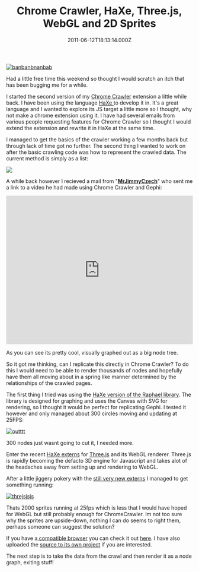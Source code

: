 ﻿---
coverImage: /images/fallback-post-header.png
date: "2011-06-12T18:13:14.000Z"
tags:
  - chrome
  - extension
  - haxe
  - js
  - plugin
  - three.js
  - webgl
title: "Chrome Crawler, HaXe, Three.js, WebGL and 2D Sprites"
oldUrl: /chrome-crawler/chrome-crawler-haxe-three-js-webgl-and-2d-sprites
---

[![](https://www.mikecann.blog/wp-content/uploads/2011/06/banbanbnanbab.jpg "banbanbnanbab")](https://www.mikecann.blog/wp-content/uploads/2011/06/banbanbnanbab.jpg)

Had a little free time this weekend so thought I would scratch an itch that has been bugging me for a while.

<!-- more -->

I started the second version of my [Chrome Crawler](/posts/chrome-crawler-a-web-crawler-written-in-javascript/) extension a little while back. I have been using the language [HaXe ](https://haxe.org/)to develop it in. It's a great language and I wanted to explore its JS target a little more so I thought, why not make a chrome extension using it. I have had several emails from various people requesting features for Chrome Crawler so I thought I would extend the extension and rewrite it in HaXe at the same time.

I managed to get the basics of the crawler working a few months back but through lack of time got no further. The second thing I wanted to work on after the basic crawling code was how to represent the crawled data. The current method is simply as a list:

![](https://www.mikecann.blog/wp-content/uploads/2010/12/Shot_002.png)

A while back however I recieved a mail from "**[MrJimmyCzech](https://www.youtube.com/user/MrJimmyCzech)**" who sent me a link to a video he had made using Chrome Crawler and Gephi:

<iframe width="100%" height="400" src="https://www.youtube.com/embed/C8P6ZttaZRo" frameborder="0" allow="accelerometer; autoplay; clipboard-write; encrypted-media; gyroscope; picture-in-picture" allowfullscreen></iframe>

As you can see its pretty cool, visually graphed out as a big node tree.

So it got me thinking, can I replicate this directly in Chrome Crawler? To do this I would need to be able to render thousands of nodes and hopefully have them all moving about in a spring like manner determined by the relationships of the crawled pages.

The first thing I tried was using the [HaXe version of the Raphael library](https://lib.haxe.org/p/raphaelExtern). The library is designed for graphing and uses the Canvas with SVG for rendering, so I thought it would be perfect for replicating Gephi. I tested it however and only managed about 300 circles moving and updating at 25FPS:

[![](https://www.mikecann.blog/wp-content/uploads/2011/06/outttt.jpg "outttt")](https://www.mikecann.blog/wp-content/uploads/2011/06/outttt.jpg)

300 nodes just wasnt going to cut it, I needed more.

Enter the recent [HaXe externs](https://github.com/jgranick/three.js-completion) for [Three.js](https://mrdoob.com/blog/post/693) and its WebGL renderer. Three.js is rapidly becoming the defacto 3D engine for Javascript and takes alot of the headaches away from setting up and rendering to WebGL.

After a little jiggery pokery with the [still very new externs](https://haxe.1354130.n2.nabble.com/Extern-classes-for-three-js-Javascript-3D-like-ro-me-td6447961.html) I managed to get something running:

[![](https://www.mikecann.blog/wp-content/uploads/2011/06/threjsjsjs.jpg "threjsjsjs")](https://www.mikecann.blog/wp-content/uploads/2011/06/threjsjsjs.jpg)

Thats 2000 sprites running at 25fps which is less that I would have hoped for WebGL but still probably enough for ChromeCrawler. Im not too sure why the sprites are upside-down, nothing I can do seems to right them, perhaps someone can suggest the solution?

If you have a[ compatible browser](https://www.doesmybrowsersupportwebgl.com/) you can check it out [here](/Work/ChromeCrawler/01/crawlerTab.html). I have also uploaded the [source to its own project](https://code.google.com/p/chrome-crawler/source/browse/#svn%2Ftrunk%2FHaXe) if you are interested.

The next step is to take the data from the crawl and then render it as a node graph, exiting stuff!

